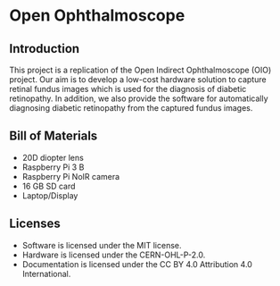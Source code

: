 # Open Ophthalmoscope

## Introduction 

This project is a replication of the Open Indirect Ophthalmoscope (OIO) project. Our aim is to develop a low-cost hardware solution to capture retinal fundus images which is used for the diagnosis of diabetic retinopathy. In addition, we also provide the software for automatically diagnosing diabetic retinopathy from the captured fundus images.  

## Bill of Materials

* 20D diopter lens
* Raspberry Pi 3 B
* Raspberry Pi NoIR camera 
* 16 GB SD card
* Laptop/Display 

## Licenses 

* Software is licensed under the MIT license.
* Hardware is licensed under the CERN-OHL-P-2.0.
* Documentation is licensed under the CC BY 4.0 Attribution 4.0 International.





